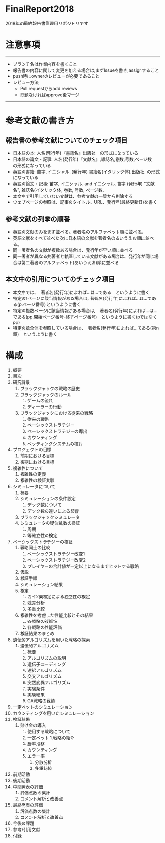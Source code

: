 # FinalReport2018
2018年の最終報告書管理用リポジトリです

# 注意事項
---
- ブランチ名は作業内容を書くこと
- 報告書の内容に関して変更を加える場合は,まずIssueを書き,assignすること
- push時にownerのレビューが必要であること
- レビュー方法
  - Pull requestからadd reviews
  - 問題なければapprove後マージ
---

# 参考文献の書き方
## 報告書の参考文献についてのチェック項目
- 日本語の本: 人名(発行年)『書籍名』出版社　の形式になっている
- 日本語の論文・記事: 人名(発行年)『文献名』,雑誌名,巻数,号数,ページ数　の形式になっている
- 英語の書籍: 苗字, イニシャル. (発行年) 書籍名(イタリック体),出版社. の形式になっている
- 英語の論文・記事: 苗字, イニシャル. and イニシャル. 苗字 (発行年) "文献名", 雑誌名(イタリック体, 巻数, 号数, ページ数.
- 本文中で引用していない文献は、参考文献の一覧から削除する
- ウェブページの参照は、記事のタイトル、URL、発行年(最終更新日)を書く

## 参考文献の列挙の順番
- 英語の文献のみをまず並べる。著者名のアルファベット順に並べる。
- 英語文献をすべて並べた次に日本語の文献を著者名のあいうえお順に並べる。
- 同一著者名の文献が複数ある場合は、発行年が早い順に並べる
- 同一著者が異なる共著者と執筆している文献がある場合は、発行年が同じ場合は第二著者のアルファベット(あいうえお)順に並べる

## 本文中の引用についてのチェック項目
- 本文中では、　著者名(発行年)によれば…は…である　というように書く
- 特定の1ページに該当情報がある場合は,  著者名(発行年)によれば…は…である(p.ページ番号) というように書く
- 特定の複数ページに該当情報がある場合は,　著者名(発行年)によれば…は…である(pp.開始ページ番号-終了ページ番号)　というように書く(pではなくpp)
- 特定の章全体を参照している場合は、　著者名(発行年)によれば…である(第n章)　というように書く

# 構成
1. 概要
1. 目次
1. 研究背景
    1. ブラックジャックの戦略の歴史
    1. ブラックジャックのルール
        1. ゲームの流れ
        1. ディーラーの行動
    1. ブラックジャックにおける従来の戦略
        1. 従来の戦略
        1. ベーシックストラテジー
        1. ベーシックストラテジーの導出
        1. カウンティング
        1. ベッティングシステムの検討
1. プロジェクトの目標
    1. 前期における目標
    1. 後期における目標
1. 複雑性について
    1. 複雑性の定義
    1. 複雑性の検証実験
1. シミュレータについて
    1. 概要
    1. シミュレーションの条件設定
        1. デック数について
        1. デック数の違いによる影響
    1. ブラックジャックシミュレータ
    1. シミュレータの疑似乱数の検証
        1. 周期
        1. 等確立性の検定
1. ベーシックストラテジーの検証
    1. 戦略同士の比較
        1. ベーシックストラテジー改変1
        1. ベーシックストラテジー改変2
        1. プレイヤーの合計値が一定以上になるまでヒットする戦略
    1. 仮説
    1. 検証手順
    1. シミュレーション結果
    1. 検定
        1. カイ2乗検定による独立性の検定
        1. 残差分析
        1. 多重比較
    1. 複雑性を考慮した性能比較とその結果
        1. 各戦略の複雑性
        1. 各戦略の性能評価
    1. 検証結果のまとめ
1. 遺伝的アルゴリズムを用いた戦略の探索
    1. 遺伝的アルゴリズム
        1. 概要
        2. アルゴリズムの説明
        3. 遺伝子コーディング
        4. 選択アルゴリズム
        5. 交叉アルゴリズム
        6. 突然変異アルゴリズム
        7. 実験条件
        8. 実験結果
        9. GA戦略の戦績
1. 一定ベットのシミュレーション
1. カウンティングを用いたシミュレーション
1. 検証結果
    1. 賭け金の導入
        1. 使用する戦略について
        1. 一定ベット
            1.戦略の紹介
        1. 勝率推移
        1. カウンティング
        1. エラー率
            1. 分散分析
            1. 多重比較
1. 前期活動
1. 後期活動
1. 中間発表の評価
    1. 評価点数の集計
    1. コメント解析と改善点
1. 最終発表の評価
    1. 評価点数の集計
    1. コメント解析と改善点
1. 今後の課題
1. 参考/引用文献
1. 付録
